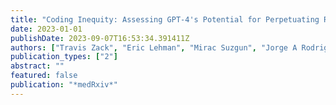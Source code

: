 ```yaml
---
title: "Coding Inequity: Assessing GPT-4's Potential for Perpetuating Racial and Gender Biases in Healthcare"
date: 2023-01-01
publishDate: 2023-09-07T16:53:34.391411Z
authors: ["Travis Zack", "Eric Lehman", "Mirac Suzgun", "Jorge A Rodriguez", "Leo Anthony Celi", "Judy Gichoya", "Dan Jurafsky", "Peter Szolovits", "David W Bates", "Raja-Elie E Abdulnour", "Atul Butte", "Emily Alsentzer"]
publication_types: ["2"]
abstract: ""
featured: false
publication: "*medRxiv*"
---
```


